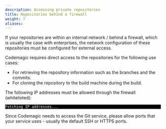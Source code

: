 ```yaml
---
description: Accessing private repositories
title: Repositories behind a firewall
weight: 7
aliases:
---
```


If your repositories are within an internal network / behind a firewall, which is usually the case with enterprises, the network configuration of these repositories must be configured for external access.

Codemagic requires direct access to the repositories for the following use cases:
- For retrieving the repository information such as the branches and the commits.
- For cloning the repository to the build machine during the build.

The following IP addresses must be allowed through the firewall (whitelisted):

<div class="highlight">
  <pre class="ip-addresses"><code><span style="display:flex;">
    <span id="ip-addresses">Fetching IP addresses...</span>
  </span></code></pre>
</div>

Since Codemagic needs to access the Git service, please allow ports that your service uses - usually the default SSH or HTTPS ports.

<script>
document.addEventListener('DOMContentLoaded', function() {
  fetch('https://codemagic.io/api/v3/meta')
    .then(response => response.json())
    .then(data => {
      const ipAddresses = data.data.address_prefixes
      const ipList = ipAddresses.join('\n')
      document.getElementById('ip-addresses').innerHTML = ipList
    })
    .catch(error => {
      document.getElementById('ip-addresses').innerHTML = 'Failed to fetch IP addresses.'
      console.error('Error fetching IP addresses:', error)
    })
})
</script>

<style>
  .ip-addresses {
    color: #f8f8f2;
    background-color: #000;
  }
</style>
